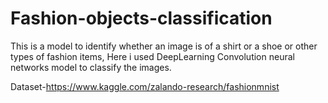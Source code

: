 # Fashion-objects-classification
This is a model to identify whether an image is of a shirt or a shoe or other types of fashion items,
Here i used DeepLearning Convolution neural networks model to classify the images.

Dataset-https://www.kaggle.com/zalando-research/fashionmnist
